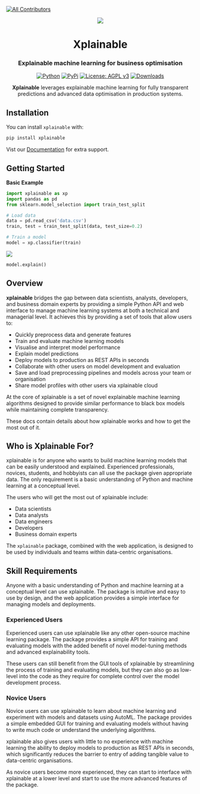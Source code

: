 
<!-- ALL-CONTRIBUTORS-BADGE:START - Do not remove or modify this section -->
[![All Contributors](https://img.shields.io/badge/all_contributors-2-orange.svg?style=flat-square)](#contributors-)
<!-- ALL-CONTRIBUTORS-BADGE:END -->

<div align="center">
<img src="https://github.com/xplainable/xplainable/blob/dev/docs/assets/logo/xplainable-logo.png">
<h1 align="center">Xplainable</h1>
<h3 align="center">Explainable machine learning for business optimisation</h3>
    
[![Python](https://img.shields.io/pypi/pyversions/xplainable)](https://pypi.org/project/xplainable/)
[![PyPi](https://img.shields.io/pypi/v/xplainable?color=blue)](https://pypi.org/project/xplainable/)
[![License: AGPL v3](https://img.shields.io/badge/License-AGPL_v3-blue.svg)](https://github.com/xplainable/xplainable/blob/dev/LICENSE)
[![Downloads](https://static.pepy.tech/badge/xplainable)](https://pepy.tech/project/xplainable)
    
**Xplainable** leverages explainable machine learning for fully transparent predictions and advanced data optimisation in production systems.
</div>


## Installation

You can install ``xplainable`` with:

```python
pip install xplainable
```

Vist our [Documentation](https://xplainable.readthedocs.io) for extra support.

## Getting Started

**Basic Example**

```python
import xplainable as xp
import pandas as pd
from sklearn.model_selection import train_test_split

# Load data
data = pd.read_csv('data.csv')
train, test = train_test_split(data, test_size=0.2)

# Train a model
model = xp.classifier(train)
```
<img src="https://github.com/xplainable/xplainable/blob/dev/docs/assets/gifs/gui_classifier.gif">

```python
model.explain()
```

## Overview
**xplainable** bridges the gap between data scientists, analysts, developers,
and business domain experts by providing a simple Python API and web interface 
to manage machine learning systems at both a technical and managerial level. It
achieves this by providing a set of tools that allow users to:

- Quickly preprocess data and generate features
- Train and evaluate machine learning models
- Visualise and interpret model performance
- Explain model predictions
- Deploy models to production as REST APIs in seconds
- Collaborate with other users on model development and evaluation
- Save and load preprocessing pipelines and models across your team or
organisation
- Share model profiles with other users via xplainable cloud

At the core of xplainable is a set of novel explainable machine learning
algorithms designed to provide similar performance to black box models while
maintaining complete transparency.

These docs contain details about how xplainable works and how to get the most
out of it.

## Who is Xplainable For?
xplainable is for anyone who wants to build machine learning models that can be
easily understood and explained. Experienced professionals, novices, students,
and hobbyists can all use the package given appropriate data. The only
requirement is a basic understanding of Python and machine learning at a
conceptual level.

The users who will get the most out of xplainable include:

- Data scientists
- Data analysts
- Data engineers
- Developers
- Business domain experts

The ``xplainable`` package, combined with the web application, is designed to be
used by individuals and teams within data-centric organisations.

## Skill Requirements
Anyone with a basic understanding of Python and machine learning at a conceptual
level can use xplainable. The package is intuitive and easy to use by design,
and the web application provides a simple interface for managing models and
deployments.

### Experienced Users

Experienced users can use xplainable like any other open-source machine learning
package. The package provides a simple API for training and evaluating models
with the added benefit of novel model-tuning methods and advanced explainability
tools.

These users can still benefit from the GUI tools of xplainable by streamlining
the process of training and evaluating models, but they can also go as low-level
into the code as they require for complete control over the model development
process.

### Novice Users

Novice users can use xplainable to learn about machine learning and experiment
with models and datasets using AutoML. The package provides a simple embedded
GUI for training and evaluating models without having to write much code or
understand the underlying algorithms.

xplainable also gives users with little to no experience with machine learning
the ability to deploy models to production as REST APIs in seconds, which
significantly reduces the barrier to entry of adding tangible value to
data-centric organisations.

As novice users become more experienced, they can start to interface with
xplainable at a lower level and start to use the more advanced features of the
package.